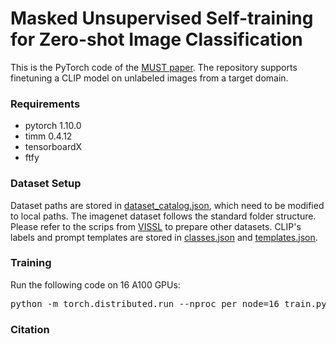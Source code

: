 # Masked Unsupervised Self-training for Zero-shot Image Classification 
This is the PyTorch code of the [MUST paper](). The repository supports finetuning a CLIP model on unlabeled images from a target domain.

### Requirements
* pytorch 1.10.0
* timm 0.4.12
* tensorboardX
* ftfy

### Dataset Setup
Dataset paths are stored in [dataset_catalog.json](https://github.com/salesforce/MUST/blob/main/dataset_catalog.json), which need to be modified to local paths. The imagenet dataset follows the standard folder structure. Please refer to the scrips from [VISSL](https://github.com/facebookresearch/vissl/tree/main/extra_scripts/datasets) to prepare other datasets. CLIP's labels and prompt templates are stored in [classes.json](https://github.com/salesforce/MUST/blob/main/classes.json) and [templates.json](https://github.com/salesforce/MUST/blob/main/templates.json).

### Training
Run the following code on 16 A100 GPUs:
<pre>python -m torch.distributed.run --nproc_per_node=16 train.py --dataset [name_of_dataset] --clip_model ViT-B/16 </pre>

### Citation
